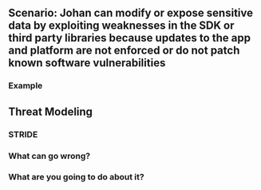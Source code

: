 ## Scenario: Johan can modify or expose sensitive data by exploiting weaknesses in the SDK or third party libraries because updates to the app and platform are not enforced or do not patch known software vulnerabilities

### Example

## Threat Modeling

### STRIDE

### What can go wrong?

### What are you going to do about it?